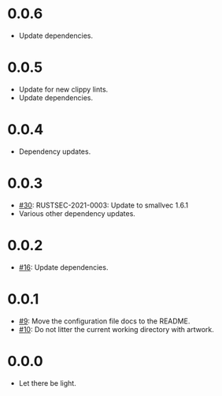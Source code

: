 # 0.0.6

* Update dependencies.


# 0.0.5

* Update for new clippy lints.
* Update dependencies.


# 0.0.4

* Dependency updates.


# 0.0.3

* [#30](https://github.com/bowlofeggs/rems/pull/30): RUSTSEC-2021-0003: Update to smallvec 1.6.1
* Various other dependency updates.


# 0.0.2

* [#16](https://github.com/bowlofeggs/rems/pull/16): Update dependencies.


# 0.0.1

* [#9](https://github.com/bowlofeggs/rems/pull/9): Move the configuration file docs to the README.
* [#10](https://github.com/bowlofeggs/rems/pull/10): Do not litter the current working directory
  with artwork.


# 0.0.0

* Let there be light.
